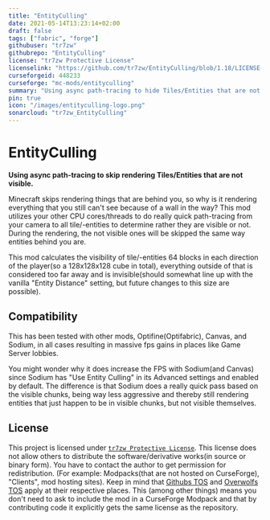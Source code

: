 ```yaml
---
title: "EntityCulling"
date: 2021-05-14T13:23:14+02:00
draft: false
tags: ["fabric", "forge"]
githubuser: "tr7zw"
githubrepo: "EntityCulling"
license: "tr7zw Protective License"
licenselink: "https://github.com/tr7zw/EntityCulling/blob/1.18/LICENSE-EntityCulling"
curseforgeid: 448233
curseforge: "mc-mods/entityculling"
summary: "Using async path-tracing to hide Tiles/Entities that are not visible!"
pin: true
icon: "/images/entityculling-logo.png"
sonarcloud: "tr7zw_EntityCulling"
---
```

# EntityCulling

__Using async path-tracing to skip rendering Tiles/Entities that are not visible.__

Minecraft skips rendering things that are behind you, so why is it rendering everything that you still can't see because of a wall in the way? This mod utilizes your other CPU cores/threads to do really quick path-tracing from your camera to all tile/-entities to determine rather they are visible or not. During the rendering, the not visible ones will be skipped the same way entities behind you are.

This mod calculates the visibility of tile/-entities 64 blocks in each direction of the player(so a 128x128x128 cube in total), everything outside of that is considered too far away and is invisible(should somewhat line up with the vanilla "Entity Distance" setting, but future changes to this size are possible).

## Compatibility

This has been tested with other mods, Optifine(Optifabric), Canvas, and Sodium, in all cases resulting in massive fps gains in places like Game Server lobbies.

You might wonder why it does increase the FPS with Sodium(and Canvas) since Sodium has "Use Entity Culling" in its Advanced settings and enabled by default. The difference is that Sodium does a really quick pass based on the visible chunks, being way less aggressive and thereby still rendering entities that just happen to be in visible chunks, but not visible themselves.

## License

This project is licensed under [``tr7zw Protective License``](LICENSE-EntityCulling).
This license does not allow others to distribute the software/derivative works(in source or binary form).
You have to contact the author to get permission for redistribution. (For example: Modpacks(that are not hosted on CurseForge), "Clients", mod hosting sites).
Keep in mind that [Githubs TOS](https://docs.github.com/en/github/site-policy/github-terms-of-service#d-user-generated-content) and [Overwolfs TOS](https://www.overwolf.com/legal/terms/) apply at their respective places. This (among other things) means you don't need to ask to include the mod in a CurseForge Modpack and that by contributing code it explicitly gets the same license as the repository.

